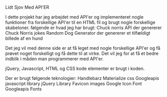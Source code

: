Lidt Sjov Med API'ER

I dette projekt har jeg arbejdet med API'er og implementeret nogle funktioner fra forskellige API'er til en HTML fil og brugt nogle forskellige skabeloner. følgende er hvad jeg har brugt:
Chuck norris API der genererer Chuck Norris jokes
Random Dog Generator der genererer et tilfældigt billede af en hund

Det jeg vil med denne side er at få leget med nogle forskellige API'er og få prøvet noget forskelligt og få dette til at virke.
Det vil jeg for at få et bedre indblik i måden man programmerer med API'er.

jQuery, Javascript, HTML og CSS kode elementer er brugt i koden.

Der er brugt følgende teknologier:
Handlebarz
Materialize css
Googleapis javascript library
jQuery Library
Favicon images
Google Icon Font
Googleapis Fonts
